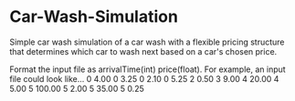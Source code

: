 # Car-Wash-Simulation
Simple car wash simulation of a car wash with a flexible pricing structure that determines which car to wash next based on a car's chosen price.

Format the input file as arrivalTime(int) price(float).
For example, an input file could look like...
0 4.00
0 3.25
0 2.10
0 5.25
2 0.50
3 9.00
4 20.00
4 5.00
5 100.00
5 2.00
5 35.00
5 0.25
